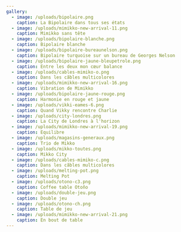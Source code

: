 ```yaml
---
gallery:
  - image: /uploads/bipolaire.png
    caption: La Bipolaire dans tous ses états
  - image: /uploads/mimikko-new-arrival-11.png
    caption: Mimikko sans tête
  - image: /uploads/bipolaire-blanche.png
    caption: Bipolaire blanche
  - image: /uploads/bipolaire-bureaunelson.png
    caption: Bipolaire turquoise sur un bureau de Georges Nelson
  - image: /uploads/bipolaire-jaune-bleupetrole.png
    caption: Entre les deux mon cœur balance
  - image: /uploads/cables-mimiko-o.png
    caption: Dans les câbles multicolores
  - image: /uploads/mimikko-new-arrival-16.png
    caption: Vibration de Mimikko
  - image: /uploads/bipolaire-jaune-rouge.png
    caption: Harmonie en rouge et jaune
  - image: /uploads/vikki-eames-6.png
    caption: Quand Vikky rencontre Charlie
  - image: /uploads/city-londres.png
    caption: La City de Londres à l'horizon
  - image: /uploads/mimikko-new-arrival-19.png
    caption: Equilibre
  - image: /uploads/magasins-generaux.png
    caption: Trio de Mikko
  - image: /uploads/mikko-toutes.png
    caption: Mikko City
  - image: /uploads/cables-mimiko-c.png
    caption: Dans les câbles multicolores
  - image: /uploads/melting-pot.png
    caption: Melting Pot
  - image: /uploads/otono-c3.png
    caption: Coffee table Otoño
  - image: /uploads/double-jeu.png
    caption: Double jeu
  - image: /uploads/otono-ch.png
    caption: Table de jeu
  - image: /uploads/mimikko-new-arrival-21.png
    caption: En bout de table
---
```

